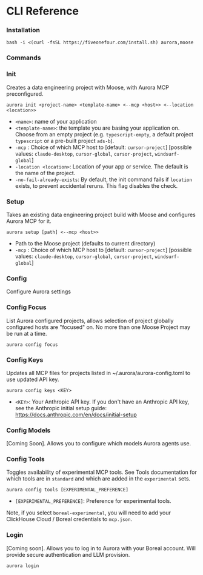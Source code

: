 # CLI Reference

### Installation

```
bash -i <(curl -fsSL https://fiveonefour.com/install.sh) aurora,moose
```

### Commands

### Init

Creates a data engineering project with Moose, with Aurora MCP preconfigured.

```
aurora init <project-name> <template-name> <--mcp <host>> <--location <location>> 
```

- `<name>`: name of your application
- `<template-name>`: the template you are basing your application on. Choose from an empty project (e.g. `typescript-empty`, a default project `typescript` or a pre-built project `ads-b`).
- `-mcp` <host>: Choice of which MCP host to [default: `cursor-project`] [possible values: `claude-desktop`, `cursor-global`, `cursor-project`, `windsurf-global`]
- `-location <location>`: Location of your app or service. The default is the name of the project.
- `-no-fail-already-exists`: By default, the init command fails if `location` exists, to prevent accidental reruns. This flag disables the check.

### Setup

Takes an existing data engineering project build with Moose and configures Aurora MCP for it.

```
aurora setup [path] <--mcp <host>>
```

- Path to the Moose project (defaults to current directory)
- `-mcp` <host>: Choice of which MCP host to [default: `cursor-project`] [possible values: `claude-desktop`, `cursor-global`, `cursor-project`, `windsurf-global`]

### Config

Configure Aurora settings

### Config Focus

List Aurora configured projects, allows selection of project globally configured hosts are "focused" on. No more than one Moose Project may be run at a time.

```
aurora config focus
```

### Config Keys

Updates all MCP files for projects listed in ~/.aurora/aurora-config.toml to use updated API key.

```
aurora config keys <KEY>
```

- `<KEY>`: Your Anthropic API key. If you don't have an Anthropic API key, see the Anthropic initial setup guide: https://docs.anthropic.com/en/docs/initial-setup

### Config Models

[Coming Soon]. Allows you to configure which models Aurora agents use.

### Config Tools

Toggles availability of experimental MCP tools. See Tools documentation for which tools are in `standard` and which are added in the `experimental` sets.

```
aurora config tools [EXPERIMENTAL_PREFERENCE]
```

- `[EXPERIMENTAL_PREFERENCE]`: Preference for experimental tools. 

Note, if you select `boreal-experimental`, you will need to add your ClickHouse Cloud / Boreal credentials to `mcp.json`.

### Login

[Coming soon]. Allows you to log in to Aurora with your Boreal account. Will provide secure authentication and LLM provision.

```
aurora login
```
